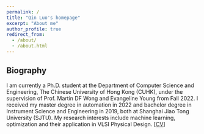 ```yaml
---
permalink: /
title: "Qin Luo's homepage"
excerpt: "About me"
author_profile: true
redirect_from: 
  - /about/
  - /about.html
---
```


  
Biography
------
I am currently a Ph.D. student at the Department of Computer Science and Engineering, The Chinese University of Hong Kong (CUHK), under the supervision of Prof. Martin DF Wong and Evangeline Young from Fall 2022. I received my master degree in automation in 2022 and bachelor degree in Instrument Science and Engineering in 2019, both at Shanghai Jiao Tong University (SJTU). My research interests include machine learning, optimization and their application in VLSI Physical Design. [[CV](https://drive.google.com/file/d/1B7Qgl7jsD4xqBu61x0DASntXo_Svo6rq/view?usp=sharing)]
